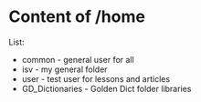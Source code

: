<h1>Content of /home</h1>
<p>List:</p>

<ul>
<li>common - general user for all</li>
<li>isv - my general folder</li>
<li>user - test user for lessons and articles</li>
<li>GD_Dictionaries - Golden Dict folder libraries</li>
</ul>
